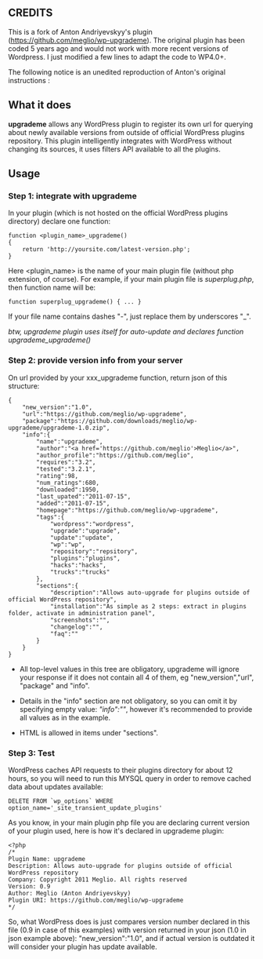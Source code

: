 ## CREDITS
This is a fork of Anton Andriyevskyy's plugin (https://github.com/meglio/wp-upgrademe). The original plugin has been coded 5 years ago and would not work with more recent versions of Wordpress. I just modified a few lines to adapt the code to WP4.0+.  

The following notice is an unedited reproduction of Anton's original instructions :

## What it does

**upgrademe** allows any WordPress plugin to register its own url for querying about newly available versions
from outside of official WordPress plugins repository. This plugin intelligently integrates with WordPress without changing its sources,
it uses filters API available to all the plugins.

## Usage

### Step 1: integrate with upgrademe

In your plugin (which is not hosted on the official WordPress plugins directory) declare one function:

	function <plugin_name>_upgrademe()
	{
		return 'http://yoursite.com/latest-version.php';
	}

Here <plugin_name> is the name of your main plugin file (without php extension, of course).
For example, if your main plugin file is *superplug.php*, then function name will be:

	function superplug_upgrademe() { ... }

If your file name contains dashes "-", just replace them by underscores "_".

*btw, upgrademe plugin uses itself for auto-update and declares function upgrademe_upgrademe()*

### Step 2: provide version info from your server

On url provided by your xxx_upgrademe function, return json of this structure:

	{
		"new_version":"1.0",
		"url":"https://github.com/meglio/wp-upgrademe",
		"package":"https://github.com/downloads/meglio/wp-upgrademe/upgrademe-1.0.zip",
		"info":{
			"name":"upgrademe",
			"author":"<a href='https://github.com/meglio'>Meglio</a>",
			"author_profile":"https://github.com/meglio",
			"requires":"3.2",
			"tested":"3.2.1",
			"rating":98,
			"num_ratings":680,
			"downloaded":1950,
			"last_upated":"2011-07-15",
			"added":"2011-07-15",
			"homepage":"https://github.com/meglio/wp-upgrademe",
			"tags":{
				"wordpress":"wordpress",
				"upgrade":"upgrade",
				"update":"update",
				"wp":"wp",
				"repository":"repsitory",
				"plugins":"plugins",
				"hacks":"hacks",
				"trucks":"trucks"
			},
			"sections":{
				"description":"Allows auto-upgrade for plugins outside of official WordPress repository",
				"installation":"As simple as 2 steps: extract in plugins folder, activate in administration panel",
				"screenshots":"",
				"changelog":"",
				"faq":""
			}
		}
	}

* All top-level values in this tree are obligatory, upgrademe will ignore your response if it does not contain all 4 of them,
eg "new_version","url", "package" and "info".

* Details in the "info" section are not obligatory, so you can omit it by specifying empty value: *"info":""*,
however it's recommended to provide all values as in the example.

* HTML is allowed in items under "sections".

### Step 3: Test

WordPress caches API requests to their plugins directory for about 12 hours,
so you will need to run this MYSQL query in order to remove cached data about updates available:

	DELETE FROM `wp_options` WHERE option_name='_site_transient_update_plugins'

As you know, in your main plugin php file you are declaring current version of your plugin used,
here is how it's declared in upgrademe plugin:

	<?php
	/*
	Plugin Name: upgrademe
	Description: Allows auto-upgrade for plugins outside of official WordPress repository
	Company: Copyright 2011 Meglio. All rights reserved
	Version: 0.9
	Author: Meglio (Anton Andriyevskyy)
	Plugin URI: https://github.com/meglio/wp-upgrademe
	*/

So, what WordPress does is just compares version number declared in this file (0.9 in case of this examples)
with version returned in your json (1.0 in json example above): "new_version":"1.0",
and if actual version is outdated it will consider your plugin has update available.
